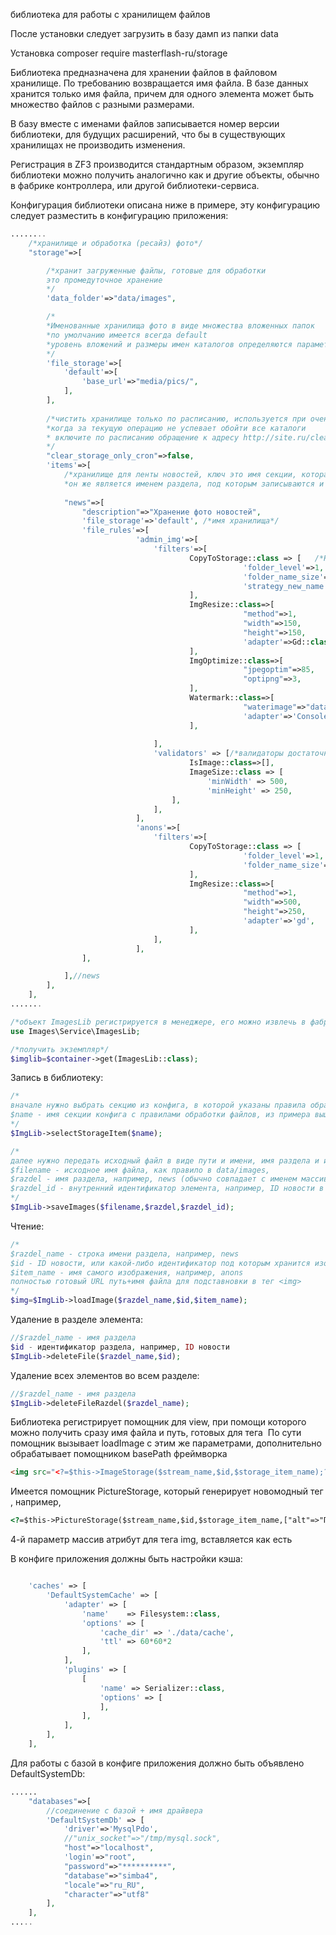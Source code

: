 библиотека для работы с хранилищем файлов

После установки следует загрузить в базу дамп из папки data

Установка
composer require masterflash-ru/storage

Библиотека предназначена для хранении файлов в файловом хранилище. По требованию возвращается имя файла. В базе данных хранится только имя файла, причем для одного элемента может быть множество
файлов с разными размерами.

В базу вместе с именами файлов записывается номер версии библиотеки, для будущих расширений, что бы в существующих хранилищах не производить изменения.

Регистрация в ZF3 производится стандартным образом, экземпляр библиотеки можно получить аналогично как и другие объекты, обычно в фабрике контроллера, или другой библиотеки-сервиса.

Конфигурация библиотеки описана ниже в примере, эту конфигурацию следует разместить в конфигурацию приложения:
```php
........
    /*хранилище и обработка (ресайз) фото*/
    "storage"=>[

        /*хранит загруженные файлы, готовые для обработки
        это промедуточное хранение
        */
        'data_folder'=>"data/images",

        /*
        *Именованные хранилища фото в виде множества вложенных папок
        *по умолчанию имеется всегда default
        *уровень вложений и размеры имен каталогов определяются параметром в фильтр CopyToStorage
        */
        'file_storage'=>[
            'default'=>[
                'base_url'=>"media/pics/",
            ],
        ],
        
        /*чистить хранилище только по расписанию, используется при очень больших хранилищах
        *когда за текущую операцию не успевает обойти все каталоги
        * включите по расписанию обращение к адресу http://site.ru/clear-storage-cron
        */
        "clear_storage_only_cron"=>false,
        'items'=>[
            /*хранилище для ленты новостей, ключ это имя секции, которая используется для работы
            *он же является именем раздела, под которым записываются и считываются файлы*/
            
            "news"=>[
                "description"=>"Хранение фото новостей",
                'file_storage'=>'default', /*имя хранилища*/
                'file_rules'=>[
                            'admin_img'=>[
                                'filters'=>[
                                        CopyToStorage::class => [   /*Наличе этого фильтра ОБЯЗАТЕЛЬНО!*/
                                                    'folder_level'=>1,
                                                    'folder_name_size'=>3,
                                                    'strategy_new_name'=>'translit' /*стратегия создания нового имени, none, md5, sha1, translit, uniqid*/
                                        ],
                                        ImgResize::class=>[
                                                    "method"=>1,
                                                    "width"=>150,
                                                    "height"=>150,
                                                    'adapter'=>Gd::class,
                                        ],
                                        ImgOptimize::class=>[
                                                    "jpegoptim"=>85,
                                                    "optipng"=>3,
                                        ],
                                        Watermark::class=>[
                                                    "waterimage"=>"data/images/water2.png",
                                                    'adapter'=>'Consoleimagick',
                                        ],
    
                                ],
                                'validators' => [/*валидаторы достаточно применить для одной ветки, т.к. последующие ветки используют исходное изображание вновь*/
                                        IsImage::class=>[],
                                        ImageSize::class => [
                                            'minWidth' => 500,
                                            'minHeight' => 250,
                                    ],
                                ],
                            ],
                            'anons'=>[
                                'filters'=>[
                                        CopyToStorage::class => [
                                                    'folder_level'=>1,
                                                    'folder_name_size'=>3,
                                        ],
                                        ImgResize::class=>[
                                                    "method"=>1,
                                                    "width"=>500,
                                                    "height"=>250,
                                                    'adapter'=>'gd',
                                        ],
                                ],
                            ],
                ],

            ],//news
        ],
    ],
.......
```

```php
/*объект ImagesLib регистрируется в менеджере, его можно извлечь в фабриках, если нужна обработка*/
use Images\Service\ImagesLib;

/*получить экземпляр*/
$imglib=$container->get(ImagesLib::class);
```
Запись в библиотеку:
```php
/*
вначале нужно выбрать секцию из конфига, в которой указаны правила обработки фото (куда писать, и как уменьшать)
$name - имя секции конфига с правилами обработки файлов, из примера выше это "news"
*/
$ImgLib->selectStorageItem($name);

/*
далее нужно передать исходный файл в виде пути и имени, имя раздела и идентификатор записи раздела
$filename - исходное имя файла, как правило в data/images,
$razdel - имя раздела, например, news (обычно совпадает с именем массива фото, и равно ключу в имени конфига),
$razdel_id - внутренний идентификатор элемента, например, ID новости в ленте
*/
$ImgLib->saveImages($filename,$razdel,$razdel_id);
```

Чтение:
```php
/*
$razdel_name - строка имени раздела, например, news
$id - ID новости, или какой-либо идентификатор под которым хранится изображение,
$item_name - имя самого изображения, например, anons
полностью готовый URL путь+имя файла для подставновки в тег <img>
*/
$img=$ImgLib->loadImage($razdel_name,$id,$item_name);

```
Удаление в разделе элемента:
```php
//$razdel_name - имя раздела
$id - идентификатор раздела, например, ID новости
$ImgLib->deleteFile($razdel_name,$id);
```

Удаление всех элементов во всем разделе:
```php
//$razdel_name - имя раздела
$ImgLib->deleteFileRazdel($razdel_name);
```

Библиотека регистрирует помощник для view, при помощи которого можно получить сразу имя файла и путь, готовых для тега <img>
По сути помощник вызывает loadImage с этим же параметрами, дополнительно обрабатывает помощником basePath фреймворка
```html
<img src="<?=$this->ImageStorage($stream_name,$id,$storage_item_name);?>" />
```
Имеется помощник PictureStorage, который генерирует новомодный тег <picture>, например,
```html
<?=$this->PictureStorage($stream_name,$id,$storage_item_name,["alt"=>"Подпись фото"]);?>
```
4-й параметр массив атрибут для тега img, вставляется как есть

В конфиге приложения должны быть настройки кэша:
```php

    'caches' => [
        'DefaultSystemCache' => [
            'adapter' => [
                'name'    => Filesystem::class,
                'options' => [
                    'cache_dir' => './data/cache',
                    'ttl' => 60*60*2 
                ],
            ],
            'plugins' => [
                [
                    'name' => Serializer::class,
                    'options' => [
                    ],
                ],
            ],
        ],
    ],
```
Для работы с базой в конфиге приложения должно быть объявлено DefaultSystemDb:
```php
......
    "databases"=>[
        //соединение с базой + имя драйвера
        'DefaultSystemDb' => [
            'driver'=>'MysqlPdo',
            //"unix_socket"=>"/tmp/mysql.sock",
            "host"=>"localhost",
            'login'=>"root",
            "password"=>"**********",
            "database"=>"simba4",
            "locale"=>"ru_RU",
            "character"=>"utf8"
        ],
    ],
.....
```

